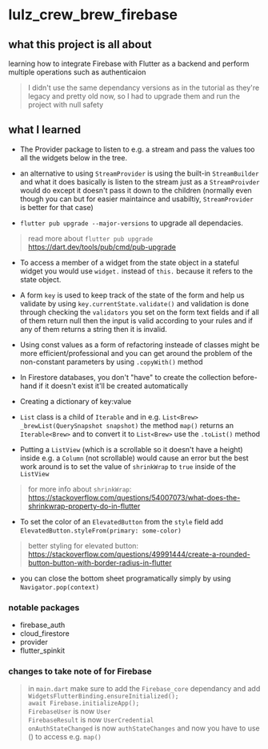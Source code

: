 # lulz_crew_brew_firebase

## what this project is all about
learning how to integrate Firebase with Flutter as a backend and perform multiple operations such as authenticaion

> I didn't use the same dependancy versions as in the tutorial as they're legacy and pretty old now, so I had to upgrade them and run the project with null safety <br>

## what I learned
* The Provider package to listen to e.g. a stream and pass the values too all the widgets below in the tree.<br>

* an alternative to using `StreamProvider` is using the built-in `StreamBuilder` and what it does basically is listen to the stream just as a `StreamProivder` would do except it doesn't pass it down to the children (normally even though you can but for easier maintaince and usabiltiy, `StreamProvider` is better for that case) <br>

* `flutter pub upgrade --major-versions` to upgrade all dependacies. 
> read more about `flutter pub upgrade` https://dart.dev/tools/pub/cmd/pub-upgrade <br>

* To access a member of a widget from the state object in a stateful widget you would use `widget.` instead of `this.` because it refers to the state object. <br>

* A form `key` is used to keep track of the state of the form and help us validate by using  `key.currentState.validate()` and validation is done through checking the `validators` you set on the form text fields and if all of them return null then the input is valid according to your rules and if any of them returns a string then it is invalid. <br>

* Using const values as a form of refactoring insteade of classes might be more efficient/professional and you can get around the problem of the non-constant parameters by using `.copyWith()` method<br>

* In Firestore databases, you don't "have" to create the collection before-hand if it doesn't 
 exist it'll be created automatically<br>

* Creating a dictionary of key:value<br>

* `List` class is a child of `Iterable` and in e.g. `List<Brew> _brewList(QuerySnapshot snapshot)` the method `map()` returns an `Iterable<Brew>` and to convert it to `List<Brew>` use the `.toList()` method<br>

* Putting a `ListView` (which is a scrollable so it doesn't have a height) inside e.g. a `Column` (not scrollable) would cause an error but the best work around is to set the value of `shrinkWrap` to `true` inside of the `ListView`<br>
> for more info about `shrinkWrap`: https://stackoverflow.com/questions/54007073/what-does-the-shrinkwrap-property-do-in-flutter <br>

* To set the color of an `ElevatedButton` from the `style` field add `ElevatedButton.styleFrom(primary: some-color)`<br>
> better styling for elevated button: https://stackoverflow.com/questions/49991444/create-a-rounded-button-button-with-border-radius-in-flutter<br>


* you can close the bottom sheet programatically simply by using `Navigator.pop(context)`<br>
### notable packages
* firebase_auth
* cloud_firestore
* provider
* flutter_spinkit

### changes to take note of for Firebase
> in `main.dart` make sure to add the `Firebase_core` dependancy and add `WidgetsFlutterBinding.ensureInitialized();`<br>`await Firebase.initializeApp();`<br>
`FirebaseUser` is now `User`<br>
`FirebaseResult` is now `UserCredential`<br>
`onAuthStateChanged` is now `authStateChanges` and now you have to use () to access e.g. `map()`<br>

